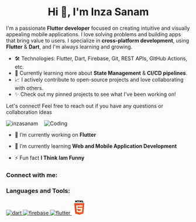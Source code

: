 



<h1 align="center">Hi 👋, I'm Inza Sanam</h1>

I'm a passionate **Flutter developer** focused on creating intuitive and visually appealing mobile applications. I love solving problems and building apps that bring value to users. I specialize in **cross-platform development**, using **Flutter** & **Dart**, and I'm always learning and growing.

- 🛠️ Technologies: Flutter, Dart, Firebase, Git, REST APIs, GitHub Actions, etc.
- 🌱 Currently learning more about **State Management** & **CI/CD pipelines**.
- 📈 I actively contribute to open-source projects and love collaborating with others.
- ✨ Check out my pinned projects to see what I've been working on!

Let's connect! Feel free to reach out if you have any questions or collaboration ideas



<img align="right" alt="Coding" width="400" src="https://media2.giphy.com/media/v1.Y2lkPTc5MGI3NjExazZqa2hyeHV3Ynd6Zjk0ZG4wOXM5ZTU1bTgwbnh6b2d4Znl5NWtrYSZlcD12MV9pbnRlcm5hbF9naWZfYnlfaWQmY3Q9Zw/RbDKaczqWovIugyJmW/giphy.gif" >

<p align="left"> <img src="https://komarev.com/ghpvc/?username=inzasanam&label=Profile%20views&color=0e75b6&style=flat" alt="inzasanam" /> </p>

- 🔭 I’m currently working on **Flutter**

- 🌱 I’m currently learning **Web and Mobile Application Development**

- ⚡ Fun fact **I Think Iam Funny**

<h3 align="left">Connect with me:</h3>
<p align="left">
</p>

<h3 align="left">Languages and Tools:</h3>
<p align="left"> <a href="https://dart.dev" target="_blank" rel="noreferrer"> <img src="https://www.vectorlogo.zone/logos/dartlang/dartlang-icon.svg" alt="dart" width="40" height="40"/> </a> <a href="https://firebase.google.com/" target="_blank" rel="noreferrer"> <img src="https://www.vectorlogo.zone/logos/firebase/firebase-icon.svg" alt="firebase" width="40" height="40"/> </a> <a href="https://flutter.dev" target="_blank" rel="noreferrer"> <img src="https://www.vectorlogo.zone/logos/flutterio/flutterio-icon.svg" alt="flutter" width="40" height="40"/> </a> <a href="https://www.w3.org/html/" target="_blank" rel="noreferrer"> <img src="https://raw.githubusercontent.com/devicons/devicon/master/icons/html5/html5-original-wordmark.svg" alt="html5" width="40" height="40"/> </a> </p>






